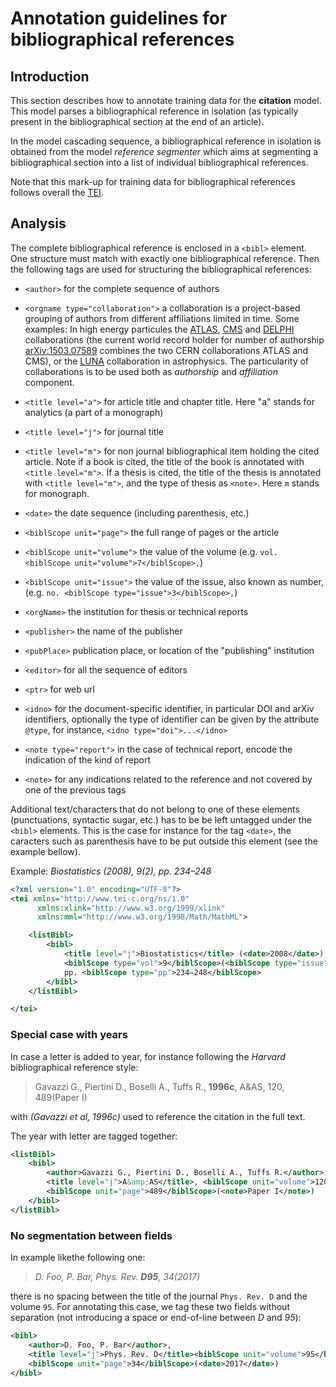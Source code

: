 # Annotation guidelines for bibliographical references

## Introduction

This section describes how to annotate training data for the __citation__ model. This model parses a bibliographical reference in isolation (as typically present in the bibliographical section at the end of an article).

In the model cascading sequence, a bibliographical reference in isolation is obtained from the model _reference segmenter_ which aims at segmenting a 
bibliographical section into a list of individual bibliographical references. 

Note that this mark-up for training data for bibliographical references follows overall the [TEI](http://www.tei-c.org). 

## Analysis

The complete bibliographical reference is enclosed in a `<bibl>` element. One <bibl> structure must match with exactly one bibliographical reference.
Then the following tags are used for structuring the bibliographical references:

* `<author>` for the complete sequence of authors

* `<orgname type="collaboration">` a collaboration is a project-based grouping of authors from different affiliations limited in time. Some examples: In high energy particules the [ATLAS](https://atlas.cern/), [CMS](http://cms.web.cern.ch/content/cms-collaboration) and [DELPHI](http://delphiwww.cern.ch/) collaborations (the current world record holder for number of authorship [arXiv:1503.07589](http://arxiv.org/abs/1503.07589) combines the two CERN collaborations ATLAS and CMS), or the [LUNA](https://luna.lngs.infn.it/) collaboration in astrophysics. The particularity of collaborations is to be used both as _authorship_ and _affiliation_ component.

* `<title level="a">` for article title and chapter title. Here "a" stands for analytics (a part of a monograph)

* `<title level="j">` for journal title

* `<title level="m">` for non journal bibliographical item holding the cited article. Note if a book is cited, the title of the book is annotated with `<title level="m">`. If a thesis is cited, the title of the thesis is annotated with `<title level="m">`, and the type of thesis as `<note>`. Here `m` stands for monograph.

* `<date>` the date sequence (including parenthesis, etc.)

* `<biblScope unit="page">` the full range of pages or the article 

* `<biblScope unit="volume">` the value of the volume (e.g. `vol. <biblScope unit="volume">7</biblScope>,`)

* `<biblScope unit="issue">` the value of the issue, also known as number, (e.g. `no. <biblScope type="issue">3</biblScope>,`)

* `<orgName>` the institution for thesis or technical reports

* `<publisher>` the name of the publisher

* `<pubPlace>` publication place, or location of the "publishing" institution

* `<editor>` for all the sequence of editors

* `<ptr>` for web url

* `<idno>` for the document-specific identifier, in particular DOI and arXiv identifiers, optionally the type of identifier can be given by the attribute `@type`, for instance, `<idno type="doi">...</idno>`

* `<note type="report">` in the case of technical report, encode the indication of the kind of report

* `<note>` for any indications related to the reference and not covered by one of the previous tags

Additional text/characters that do not belong to one of these elements (punctuations, syntactic sugar, etc.) has to be be left untagged under the `<bibl>` elements. This is the case for instance for the tag `<date>`, the caracters such as parenthesis have to be put outside this element (see the example bellow).

Example: _Biostatistics (2008), 9(2), pp. 234–248_

```xml
<?xml version="1.0" encoding="UTF-8"?>
<tei xmlns="http://www.tei-c.org/ns/1.0" 
	  xmlns:xlink="http://www.w3.org/1999/xlink" 
	  xmlns:mml="http://www.w3.org/1998/Math/MathML">

	<listBibl>
		<bibl>
			<title level="j">Biostatistics</title> (<date>2008</date>), 
			<biblScope type="vol">9</biblScope>(<biblScope type="issue">2</biblScope>), 
			pp. <biblScope type="pp">234–248</biblScope>
    	</bibl>
	</listBibl>

</tei>

```

### Special case with years

In case a letter is added to year, for instance following the _Harvard_ bibliographical reference style: 

> Gavazzi G., Piertini D., Boselli A., Tuffs R., __1996c__, A&AS, 120, 489(Paper I) 

with _(Gavazzi et al, 1996c)_ used to reference the citation in the full text. 

The year with letter are tagged together: 

```xml
<listBibl>
	<bibl>
		<author>Gavazzi G., Piertini D., Boselli A., Tuffs R.</author>, <date>1996c</date>, 
		<title level="j">A&amp;AS</title>, <biblScope unit="volume">120</biblScope>, 
		<biblScope unit="page">489</biblScope>(<note>Paper I</note>) 
	</bibl>
</listBibl>
```

### No segmentation between fields

In example likethe following one:

>  _D. Foo, P. Bar, Phys. Rev. __D95__, 34(2017)_

there is no spacing between the title of the journal `Phys. Rev. D` and the volume `95`. For annotating this case, we tag these two fields without separation (not introducing a space or end-of-line between *D* and *95*): 

```xml
<bibl>
	<author>D. Foo, P. Bar</author>, 
	<title level="j">Phys. Rev. D</title><biblScope unit="volume">95</biblScope>, 
	<biblScope unit="page">34</biblScope>(<date>2017</date>)
</bibl>
```

